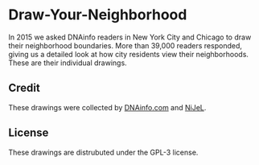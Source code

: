 # Draw-Your-Neighborhood

In 2015 we asked DNAinfo readers in New York City and Chicago to draw their neighborhood boundaries. More than 39,000 readers responded, giving us a detailed look at how city residents view their neighborhoods. These are their individual drawings.

## Credit
These drawings were collected by [DNAinfo.com](http://www.dnainfo.com) and [NiJeL](http://nijel.org/).

## License
These drawings are distrubuted under the GPL-3 license.



